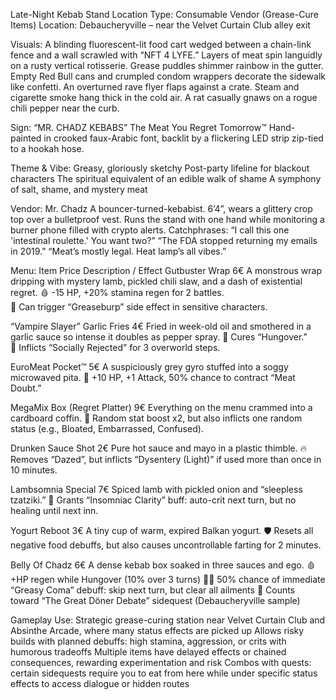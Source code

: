 Late-Night Kebab Stand
Location Type: Consumable Vendor (Grease-Cure Items)
Location: Debaucheryville – near the Velvet Curtain Club alley exit

Visuals:
A blinding fluorescent-lit food cart wedged between a chain-link fence and a wall scrawled with “NFT 4 LYFE.” Layers of meat spin languidly on a rusty vertical rotisserie.
Grease puddles shimmer rainbow in the gutter. Empty Red Bull cans and crumpled condom wrappers decorate the sidewalk like confetti. An overturned rave flyer flaps against a crate.
Steam and cigarette smoke hang thick in the cold air. A rat casually gnaws on a rogue chili pepper near the curb.

Sign:
“MR. CHADZ KEBABS”
The Meat You Regret Tomorrow™
Hand-painted in crooked faux-Arabic font, backlit by a flickering LED strip zip-tied to a hookah hose.

Theme & Vibe:
Greasy, gloriously sketchy
Post-party lifeline for blackout characters
The spiritual equivalent of an edible walk of shame
A symphony of salt, shame, and mystery meat

Vendor:
Mr. Chadz
A bouncer-turned-kebabist. 6’4”, wears a glittery crop top over a bulletproof vest. Runs the stand with one hand while monitoring a burner phone filled with crypto alerts.
Catchphrases:
“I call this one 'intestinal roulette.' You want two?”
“The FDA stopped returning my emails in 2019.”
“Meat’s mostly legal. Heat lamp’s all vibes.”

Menu:
Item	Price	Description / Effect
Gutbuster Wrap	6€	A monstrous wrap dripping with mystery lamb, pickled chili slaw, and a dash of existential regret.
🩸 -15 HP, +20% stamina regen for 2 battles.		
🧪 Can trigger “Greaseburp” side effect in sensitive characters.

“Vampire Slayer” Garlic Fries	4€	Fried in week-old oil and smothered in a garlic sauce so intense it doubles as pepper spray.
🧄 Cures “Hungover.”		
👃 Inflicts “Socially Rejected” for 3 overworld steps.

EuroMeat Pocket™	5€	A suspiciously grey gyro stuffed into a soggy microwaved pita.
🧬 +10 HP, +1 Attack, 50% chance to contract “Meat Doubt.”	

MegaMix Box (Regret Platter)	9€	Everything on the menu crammed into a cardboard coffin.
🎲 Random stat boost x2, but also inflicts one random status (e.g., Bloated, Embarrassed, Confused).

Drunken Sauce Shot	2€	Pure hot sauce and mayo in a plastic thimble.
🔥 Removes “Dazed”, but inflicts “Dysentery (Light)” if used more than once in 10 minutes.

Lambsomnia Special	7€	Spiced lamb with pickled onion and “sleepless tzatziki.”
🌙 Grants “Insomniac Clarity” buff: auto-crit next turn, but no healing until next inn.		

Yogurt Reboot	3€	A tiny cup of warm, expired Balkan yogurt.
🛡️ Resets all negative food debuffs, but also causes uncontrollable farting for 2 minutes.	

Belly Of Chadz   6€   A dense kebab box soaked in three sauces and ego.
🩸 +HP regen while Hungover (10% over 3 turns)
😵‍💫 50% chance of immediate “Greasy Coma” debuff: skip next turn, but clear all ailments
🥩 Counts toward “The Great Döner Debate” sidequest (Debaucheryville sample)

Gameplay Use:
Strategic grease-curing station near Velvet Curtain Club and Absinthe Arcade, where many status effects are picked up
Allows risky builds with planned debuffs: high stamina, aggression, or crits with humorous tradeoffs
Multiple items have delayed effects or chained consequences, rewarding experimentation and risk
Combos with quests: certain sidequests require you to eat from here while under specific status effects to access dialogue or hidden routes
